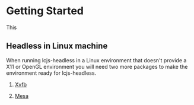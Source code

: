 # Getting Started

This

## Headless in Linux machine

When running lcjs-headless in a Linux environment that doesn't provide a X11 or OpenGL environment you will need two more packages to make the environment ready for lcjs-headless.

1. [Xvfb][Xvfb]

2. [Mesa][Mesa]

[Mesa]:https://www.mesa3d.org/intro.html
[Xvfb]:https://en.wikipedia.org/wiki/Xvfb
